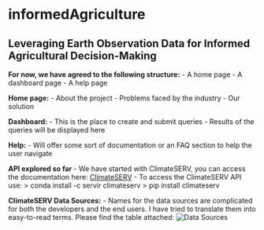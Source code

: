 # informedAgriculture
## Leveraging Earth Observation Data for Informed Agricultural Decision-Making

**For now, we have agreed to the following structure:**
    - A home page
    - A dashboard page
    - A help page

**Home page:**
    - About the project
    - Problems faced by the industry
    - Our solution

**Dashboard:**
    - This is the place to create and submit queries
    - Results of the queries will be displayed here

**Help:**
    - Will offer some sort of documentation or an FAQ section to help the user navigate

**API explored so far**
    - We have started with ClimateSERV, you can access the documentation here: [ClimateSERV](https://readthedocs.org/projects/climateserv/downloads/pdf/latest/)
    - To access the ClimateSERV API use:
        > conda install -c servir climateserv
        > pip install climateserv

**ClimateSERV Data Sources:**
    - Names for the data sources are complicated for both the developers and the end users. I have tried to translate them into easy-to-read terms. Please find the table attached:
    ![Data Sources](https://github.com/user-attachments/assets/a6b8a50c-425b-46e0-9b02-6aa1eeec6573)


